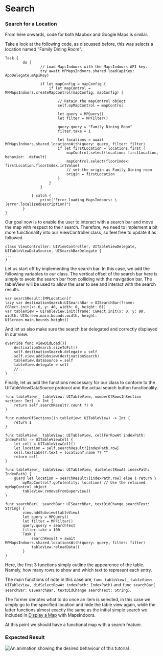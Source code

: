 # Search

### Search for a Location[​](https://docs.mapsindoors.com/getting-started/ios/v4/search#search-for-a-location) <a href="#search-for-a-location" id="search-for-a-location"></a>

From here onwards, code for both Mapbox and Google Maps is similar.

Take a look at the following code, as discussed before, this was selects a location named "Family Dining Room".

```
Task {
        do {
                // Load MapsIndoors with the MapsIndoors API key.
                try await MPMapsIndoors.shared.load(apiKey: AppDelegate.mApiKey)
                
                if let mapConfig = mapConfig {
                    if let mapControl = MPMapsIndoors.createMapControl(mapConfig: mapConfig) {
                        
                        // Retain the mapControl object
                        self.mpMapControl = mapControl
                        
                        let query = MPQuery()
                        let filter = MPFilter()
                        
                        query.query = "Family Dining Room"
                        filter.take = 1
                        
                        let locations = await MPMapsIndoors.shared.locationsWith(query: query, filter: filter)
                        if let firstLocation = locations.first {
                            mapControl.select(location: firstLocation, behavior: .default)
                            mapControl.select(floorIndex: firstLocation.floorIndex.intValue)
                            // set the origin as Family Dining room
                            origin = firstLocation
                        }
                    }
                }
                
            } catch {
                print("Error loading MapsIndoors: \(error.localizedDescription)")
        }
}
```

Our goal now is to enable the user to interact with a search bar and move the map with respect to their search. Therefore, we need to implement a bit more functionality into our ViewController class, so feel free to update it as followed.

```
class ViewController: UIViewController, UITableViewDelegate, UITableViewDataSource, UISearchBarDelegate {
...
}
```

Let us start off by implementing the search bar. In this case, we add the following variables to our class. The vertical offset of the search bar here is simply to avoid the search bar from colliding with the navigation bar. The tableView will be used to allow the user to see and interact with the search results.

```
var searchResult:[MPLocation]?
lazy var destinationSearch:UISearchBar = UISearchBar(frame: CGRect.init(x: 0, y: 40, width: 0, height: 0))
var tableView = UITableView.init(frame: CGRect.init(x: 0, y: 90, width: UIScreen.main.bounds.width, height: UIScreen.main.bounds.height))
```

And let us also make sure the search bar delegated and correctly displayed in our view.

```
override func viewDidLoad(){
    destinationSearch.sizeToFit()
    self.destinationSearch.delegate = self
    self.view.addSubview(destinationSearch)
    tableView.dataSource = self
    tableView.delegate = self
    //...
}
```

Finally, let us add the functions neccessary for our class to conform to the UITableViewDataSource protocol and the actual search button functionality.

```
func tableView(_ tableView: UITableView, numberOfRowsInSection section: Int) -> Int {
    return self.searchResult?.count ?? 0
}

func numberOfSections(in tableView: UITableView) -> Int {
    return 1
}

func tableView(_ tableView: UITableView, cellForRowAt indexPath: IndexPath) -> UITableViewCell {
    let cell = UITableViewCell()
    let location = self.searchResult?[indexPath.row]
    cell.textLabel?.text = location?.name ?? ""
    return cell
}

func tableView(_ tableView: UITableView, didSelectRowAt indexPath: IndexPath) {
    guard let location = searchResult?[indexPath.row] else { return }
        mpMapControl?.goTo(entity: location) // Use the retained mpMapControl object
        tableView.removeFromSuperview()
}

func searchBar(_ searchBar: UISearchBar, textDidChange searchText: String) {
        view.addSubview(tableView)
        let query = MPQuery()
        let filter = MPFilter()
        query.query = searchText
        filter.take = 100
        Task {
            searchResult = await MPMapsIndoors.shared.locationsWith(query: query, filter: filter)
            tableView.reloadData()
        }
}
```

Here, the first 3 functions simply outline the appearence of the table. Namely, how many rows to show and which text to represent each entry.

The main functions of note in this case are, `func tableView(_ tableView: UITableView, didSelectRowAt indexPath: IndexPath)` and `func searchBar(_ searchBar: UISearchBar, textDidChange searchText: String)`.

The former denotes what to do once an item is selected, in this case we simply go to the specified location and hide the table view again, while the latter functions almost exactly the same as the initial simple search we included in [Display a Map](https://docs.mapsindoors.com/getting-started/ios/display-a-map/) with MapsIndoors.

At this point we should have a functional map with a search feature.

### Expected Result[​](https://docs.mapsindoors.com/getting-started/ios/v4/search#expected-result) <a href="#expected-result" id="expected-result"></a>

![An animation showing the desired behaviour of this tutorial](https://docs.mapsindoors.com/img/getting-started/ios\_search.gif)
